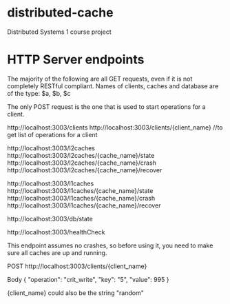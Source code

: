 # distributed-cache
Distributed Systems 1 course project 

# HTTP Server endpoints

The majority of the following are all GET requests, even if it is not completely RESTful compliant.
Names of clients, caches and database are of the type: $a, $b, $c

The only POST request is the one that is used to start operations for a client.

http://localhost:3003/clients
http://localhost:3003/clients/{client_name}   //to get list of operations for a client

http://localhost:3003/l2caches
http://localhost:3003/l2caches/{cache_name}/state
http://localhost:3003/l2caches/{cache_name}/crash
http://localhost:3003/l2caches/{cache_name}/recover

http://localhost:3003/l1caches
http://localhost:3003/l1caches/{cache_name}/state
http://localhost:3003/l1caches/{cache_name}/crash
http://localhost:3003/l1caches/{cache_name}/recover

http://localhost:3003/db/state

http://localhost:3003/healthCheck

This endpoint assumes no crashes, so before using it,  you need to make sure all caches are up and running.

POST http://localhost:3003/clients/{client_name}

Body
{
    "operation": "crit_write",
    "key": "5",
    "value": 995
}

{client_name} could also be the string "random"
